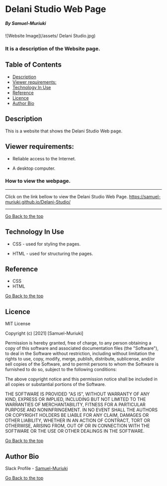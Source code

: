# Delani Studio Web Page

##### By Samuel-Muriuki

![Website Image](/assets/ Delani Studio.jpg)
### It is a description of the Website page.

## Table of Contents

+ [Description](#Description)
+ [Viewer requirements:](#Viewer-requirements)
+ [Technology In Use](#technology-in-use)
+ [Reference](#reference)
+ [Licence](#licence)
+ [Author Bio](#author-bio)

## Description
<p>This is a website that shows the Delani Studio Web page.</p>

## Viewer requirements:

* Reliable access to the Internet.

* A desktop computer.

### How to view the webpage.
****
Click on the link bellow to view the Delani Studio Web Page.
https://samuel-muriuki.github.io/Delani-Studio/
****
[Go Back to the top](#Delani-Studio-Web-Page)
## Technology In Use

* CSS - used for styling the pages.

* HTML - used for structuring the pages.

## Reference
* CSS
* HTML

[Go Back to the top](#Delani-Studio-Web-Page)

## Licence

MIT License

Copyright (c) [2021] [Samuel-Muriuki]

Permission is hereby granted, free of charge, to any person obtaining a copy
of this software and associated documentation files (the "Software"), to deal
in the Software without restriction, including without limitation the rights
to use, copy, modify, merge, publish, distribute, sublicense, and/or sell
copies of the Software, and to permit persons to whom the Software is
furnished to do so, subject to the following conditions:

The above copyright notice and this permission notice shall be included in all
copies or substantial portions of the Software.

THE SOFTWARE IS PROVIDED "AS IS", WITHOUT WARRANTY OF ANY KIND, EXPRESS OR
IMPLIED, INCLUDING BUT NOT LIMITED TO THE WARRANTIES OF MERCHANTABILITY,
FITNESS FOR A PARTICULAR PURPOSE AND NONINFRINGEMENT. IN NO EVENT SHALL THE
AUTHORS OR COPYRIGHT HOLDERS BE LIABLE FOR ANY CLAIM, DAMAGES OR OTHER
LIABILITY, WHETHER IN AN ACTION OF CONTRACT, TORT OR OTHERWISE, ARISING FROM,
OUT OF OR IN CONNECTION WITH THE SOFTWARE OR THE USE OR OTHER DEALINGS IN THE
SOFTWARE.

[Go Back to the top](#Delani-Studio-Web-Page)

## Author Bio

Slack Profile - [Samuel-Muriuki](https://app.slack.com/)

[Go Back to the top](#Delani-Studio-Web-Page)